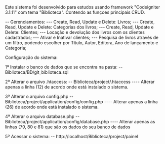 Este sistema foi desenvolvido para estudos usando framework "Codeigniter 3.1.11" com tema "Biblioteca". Contendo as funçoes principais CRUD.

-- Gerenciamentos:
--- Create, Read, Update e Delete: Livros;
--- Create, Read, Update e Delete: Categorias dos livros;
--- Create, Read, Update e Delete: Clientes;
--- Locação e devolução dos livros com os clientes cadastrados;
--- Ativar e Inativar clientes;
--- Pesquisa de livros através de um filtro, podendo escolher por Título, Autor, Editora, Ano de lançamento e Categoria;

Configuração do sistema:

1º Instalar o banco de dados que se encontra na pasta:
--Biblioteca/BD/git_biblioteca.sql

2º Alterar o arquivo .htaccess:
-- Biblioteca/project/.htaccess
---- Alterar apenas a linha (12) de acordo onde está instalado o sistema.

3º Alterar o arquivo config.php
-- Biblioteca/project/application/config/config.php
---- Alterar apenas a linha (26) de acordo onde está instalado o sistema.

4º Alterar o arquivo database.php
-- Biblioteca/project/application/config/database.php
---- Alterar apenas as linhas (79, 80 e 81) que são os dados do seu banco de dados

5º Acessar o sistema:
-- http://localhost/Biblioteca/project/painel